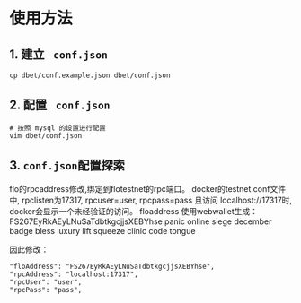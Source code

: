 # 使用方法
## 1. 建立 ``` conf.json``` 
```
cp dbet/conf.example.json dbet/conf.json
```

## 2. 配置 ``` conf.json``` 
```
# 按照 mysql 的设置进行配置
vim dbet/conf.json
```

## 3. ```conf.json```配置探索
flo的rpcaddress修改,绑定到flotestnet的rpc端口。
docker的testnet.conf文件中, rpclisten为17317, rpcuser=user, rpcpass=pass
且访问 localhost://17317时, docker会显示一个未经验证的访问。
floaddress 使用webwallet生成：FS267EyRkAEyLNuSaTdbtkgcjjsXEBYhse
panic online siege december badge bless luxury lift squeeze clinic code tongue

因此修改：
```
"floAddress": "FS267EyRkAEyLNuSaTdbtkgcjjsXEBYhse",
"rpcAddress": "localhost:17317",
"rpcUser": "user",
"rpcPass": "pass",
```